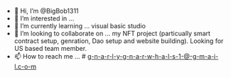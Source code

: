 - 👋 Hi, I’m @BigBob1311
- 👀 I’m interested in ...
- 🌱 I’m currently learning ... visual basic studio
- 💞️ I’m looking to collaborate on ... my NFT project (particually smart contract setup, genration, Dao setup and website building). Looking for US based team member.
- 📫 How to reach me ... # g-n-a-r-l-y-g-n-a-r-w-h-a-l-s-1-@-g-m-a-i-l.c-o-m

<!---
BigBob1311/BigBob1311 is a ✨ special ✨ repository because its `README.md` (this file) appears on your GitHub profile.
You can click the Preview link to take a look at your changes.
--->

